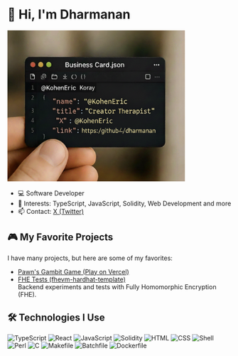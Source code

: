 
# 👋 Hi, I'm Dharmanan
<img src="./images/kart.png" alt="Profile Banner" width="400"/>

- 💻 Software Developer
- 🚀 Interests: TypeScript, JavaScript, Solidity, Web Development and more
- 📫 Contact: [X (Twitter)](https://x.com/KohenEric)


## 🎮 My Favorite Projects

I have many projects, but here are some of my favorites:

- [Pawn's Gambit Game (Play on Vercel)](https://pawnsgambit.vercel.app/)
- [FHE Tests (fhevm-hardhat-template)](https://github.com/dharmanan/fhevm-hardhat-template)  
	Backend experiments and tests with Fully Homomorphic Encryption (FHE).


## 🛠️ Technologies I Use
![TypeScript](https://img.shields.io/badge/-TypeScript-333333?style=flat&logo=typescript)
![React](https://img.shields.io/badge/-React-333333?style=flat&logo=react)
![JavaScript](https://img.shields.io/badge/-JavaScript-333333?style=flat&logo=javascript)
![Solidity](https://img.shields.io/badge/-Solidity-333333?style=flat&logo=solidity)
![HTML](https://img.shields.io/badge/-HTML-333333?style=flat&logo=html5)
![CSS](https://img.shields.io/badge/-CSS-333333?style=flat&logo=css3)
![Shell](https://img.shields.io/badge/-Shell-333333?style=flat&logo=gnu-bash)
![Perl](https://img.shields.io/badge/-Perl-333333?style=flat&logo=perl)
![C](https://img.shields.io/badge/-C-333333?style=flat&logo=c)
![Makefile](https://img.shields.io/badge/-Makefile-333333?style=flat)
![Batchfile](https://img.shields.io/badge/-Batchfile-333333?style=flat)
![Dockerfile](https://img.shields.io/badge/-Docker-333333?style=flat&logo=docker)

<!-- Add more sections or customize as you like! -->
